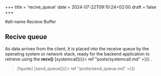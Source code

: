 +++
title = 'recive_queue'
date = 2024-07-22T09:10:24+02:00
draft = false
+++

#alt-name Recieve Buffer 
## Recive queue
As data arrives from the client, it is placed into the receive queue by the operating system or network stack, ready for the backend application to retrieve using the **recv()** [systemcall]({{< ref "posts/systemcall.md" >}}) .


>[!quote] [send_queue]({{< ref "posts/send_queue.md" >}})